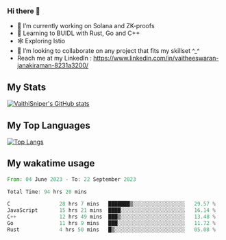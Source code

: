 ### Hi there 👋

- 🔭 I’m currently working on Solana and ZK-proofs
- 📖 Learning to BUIDL with Rust, Go and C++
- 🕸️ Exploring Istio
- 👯 I’m looking to collaborate on any project that fits my skillset ^_^
- Reach me at my LinkedIn : https://www.linkedin.com/in/vaitheeswaran-janakiraman-8231a3200/

## My Stats
[![VaithiSniper's GitHub stats](https://github-readme-stats.vercel.app/api?username=VaithiSniper&hide=stars&theme=radical)](https://github.com/anuraghazra/github-readme-stats)

## My Top Languages

[![Top Langs](https://github-readme-stats.vercel.app/api/top-langs/?username=VaithiSniper&layout=compact)](https://github.com/anuraghazra/github-readme-stats)

## My wakatime usage

<!--START_SECTION:waka-->

```rust
From: 04 June 2023 - To: 22 September 2023

Total Time: 94 hrs 20 mins

C                28 hrs 7 mins   ███████▒░░░░░░░░░░░░░░░░░   29.57 %
JavaScript       15 hrs 21 mins  ████░░░░░░░░░░░░░░░░░░░░░   16.14 %
C++              12 hrs 49 mins  ███▒░░░░░░░░░░░░░░░░░░░░░   13.48 %
Go               11 hrs 9 mins   ███░░░░░░░░░░░░░░░░░░░░░░   11.72 %
Rust             4 hrs 50 mins   █▒░░░░░░░░░░░░░░░░░░░░░░░   05.08 %
```

<!--END_SECTION:waka-->
